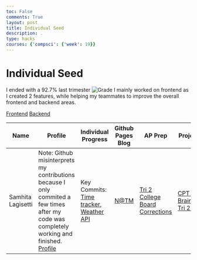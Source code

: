 ```yaml
---
toc: False
comments: True
layout: post
title: Individual Seed
description: .
type: hacks
courses: {'compsci': {'week': 19}}
---
```


# Individual Seed

I ended with a 92.7% last trimester
![Grade](https://files.catbox.moe/7iqnde.png)
I mainly worked on frontend as I created 2 features, while helping my teammates to improve the overall frontend and backend areas.

[Frontend](https://github.com/samhita-l/travel_project1)
[Backend](https://github.com/Lin-cT/travel_backends)

| Name | Profile | Individual Progress | Github Pages Blog | AP Prep | Project Work |
|----------|----------|----------|----------|----------|----------|
|   Samhita Lagisetti   |   Note: Github misinterprets my contributions because I only commited a few times after my code was completely working and finished. [Profile](https://github.com/samhita-l)   |   Key Commits: [Time tracker](https://github.com/samhita-l/travel_project1/commit/2b8ff2bcc9eb1cd04e37f060de94b9c87d17bb9e), [Weather API](https://github.com/samhita-l/travel_project1/commit/683d499ab631f705402e2e941645b0f9a56971bd)    |   [N@TM](https://samhita-l.github.io/compsci/2024/02/23/N@TM_Tri2.html)   |   [Tri 2 College Board Corrections](https://samhita-l.github.io/compsci/2023/12/22/CBReflection_IPYNB_2_.html)   | [CPT Project Brainstorming](https://samhita-l.github.io/compsci/2024/01/22/CPT_Schedule_IPYNB_2_.html) [Tri 2 Review]() |